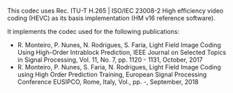 This codec uses Rec. ITU-T H.265 | ISO/IEC 23008-2 High efficiency video coding (HEVC) as its basis implementation (HM v16 reference software).

It implements the codec used for the following publications:
- R. Monteiro, P. Nunes, N. Rodrigues, S. Faria, Light Field Image Coding Using High-Order Intrablock Prediction, IEEE Journal on Selected Topics in Signal Processing, Vol. 11, No. 7, pp. 1120 - 1131, October, 2017
- R. Monteiro, P. Nunes, S. Faria, N. Rodrigues, Light Field Image Coding using High Order Prediction Training, European Signal Processing Conference EUSIPCO, Rome, Italy, Vol., pp. -, September, 2018
